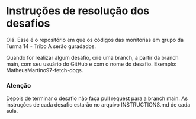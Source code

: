 # Instruções de resolução dos desafios

Olá. Esse é o repositório em que os códigos das monitorias em grupo da Turma 14 - Tribo A serão guradados.

Quando for realizar algum desafio, crie uma branch, a partir da branch main, com seu usuário do GitHub e com o nome do desafio. Exemplo: MatheusMartino97-fetch-dogs.

### Atenção

Depois de terminar o desafio não faça pull request para a branch main.
As instruções de cada desafio estarão no arquivo INSTRUCTIONS.md de cada aula.
